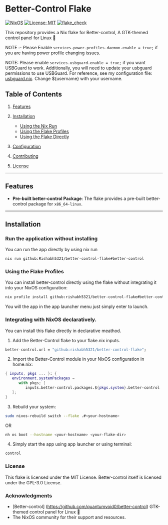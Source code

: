 # Better-Control Flake

[![NixOS](https://img.shields.io/badge/NixOS-supported-blue.svg)](https://nixos.org)
[![License: MIT](https://img.shields.io/badge/License-MIT-green.svg)](LICENSE)
[![flake_check](https://github.com/Rishabh5321/better-control-flake/actions/workflows/flake_check.yml/badge.svg)](https://github.com/Rishabh5321/better-control-flake/actions/workflows/flake_check.yml)


This repository provides a Nix flake for Better-control, A GTK-themed control panel for Linux 🐧

NOTE :- Please Enable `services.power-profiles-daemon.enable = true;` if you are having power profile changing issues.

NOTE: Please enable `services.usbguard.enable = true;` if you want USBGuard to work. Additionally, you will need to update your usbguard permissions to use USBGuard. For reference, see my configuration file: [usbguard.nix](.github/assets/usbguard.nix). Change ${username} with your username.

## Table of Contents
1. [Features](#features)
2. [Installation](#installation)
   - [Using the Nix Run](#run-the-application-without-installing)
   - [Using the Flake Profiles](#using-the-flake-profiles)
   - [Using the Flake Directly](#integrating-with-nixos-declaratively)

3. [Configuration](#configuration)
4. [Contributing](#contributing)
5. [License](#license)

---

## Features
- **Pre-built better-control Package**: The flake provides a pre-built better-control package for `x86_64-linux`.

---

## Installation

### Run the application without installing 

You can run the app directly by using nix run
```bash
nix run github:Rishabh5321/better-control-flake#better-control
```

### Using the Flake Profiles

You can install better-control directly using the flake without integrating it into your NixOS configuration:
```bash
nix profile install github:rishabh5321/better-control-flake#better-control
```
You will the app in the app launcher menu just simply enter to launch.

### Integrating with NixOS declaratively.

You can install this flake directly in declarative meathod.

1. Add the Better-Control flake to your flake.nix inputs.
```nix
better-control.url = "github:rishabh5321/better-control-flake";
```
2. Import the Better-Control module in your NixOS configuration in home.nix:
```nix
{ inputs, pkgs ... }: {
   environment.systemPackages =
      with pkgs; [
         inputs.better-control.packages.${pkgs.system}.better-control
   ];
}
```
3. Rebuild your system:
```bash
sudo nixos-rebuild switch --flake .#<your-hostname>
```
OR
```bash
nh os boot --hostname <your-hostname> <your-flake-dir>
```
4. Simply start the app using app launcher or using terminal:
```bash
control
```

### License
This flake is licensed under the MIT License. Better-control itself is licensed under the GPL-3.0 License.

### Acknowledgments
- [Better-control] (https://github.com/quantumvoid0/better-control) GTK-themed control panel for Linux 🐧
- The NixOS community for their support and resources.